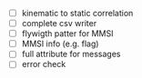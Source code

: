 - [ ] kinematic to static correlation
- [ ] complete csv writer
- [ ] flywigth patter for MMSI
- [ ] MMSI info (e.g. flag)
- [ ] full attribute for messages
- [ ] error check